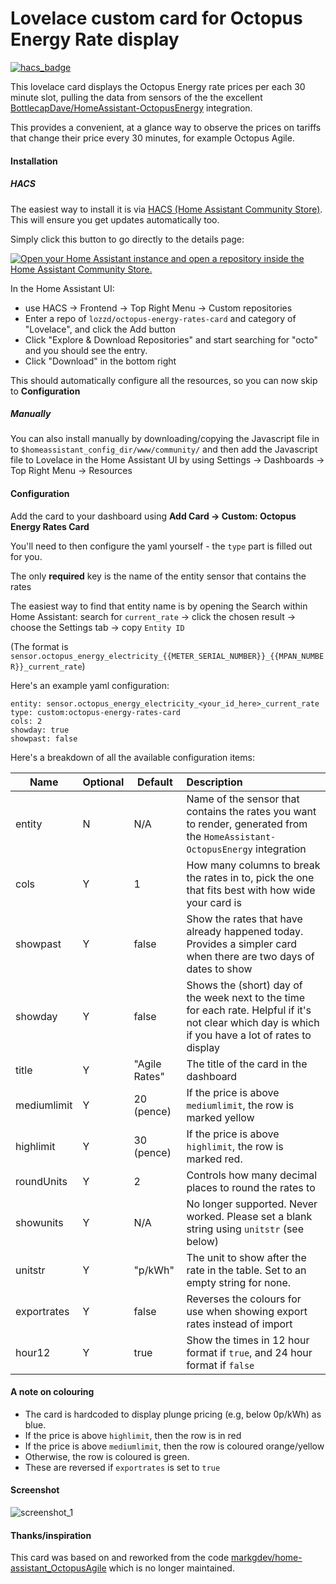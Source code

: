 # Lovelace custom card for Octopus Energy Rate display

[![hacs_badge](https://img.shields.io/badge/HACS-Default-orange.svg)](https://github.com/hacs/integration)


This lovelace card displays the Octopus Energy rate prices per each 30 minute slot, pulling the
data from sensors of the the excellent [BottlecapDave/HomeAssistant-OctopusEnergy](https://github.com/BottlecapDave/)
integration.

This provides a convenient, at a glance way to observe the prices on tariffs that change their price every 30 minutes, for example Octopus Agile.


#### Installation
##### HACS
The easiest way to install it is via [HACS (Home Assistant Community Store)](https://github.com/hacs/frontend). This will ensure you get updates automatically too. 

Simply click this button to go directly to the details page:

[![Open your Home Assistant instance and open a repository inside the Home Assistant Community Store.](https://my.home-assistant.io/badges/hacs_repository.svg)](https://my.home-assistant.io/redirect/hacs_repository/?owner=darrenmckie&repository=my-octopus-energy-rates-card&category=plugin)
    
In the Home Assistant UI:
* use HACS -> Frontend -> Top Right Menu -> Custom repositories
* Enter a repo of `lozzd/octopus-energy-rates-card` and category of "Lovelace", and click the Add button
* Click "Explore & Download Repositories" and start searching for "octo" and you should see the entry. 
* Click "Download" in the bottom right

This should automatically configure all the resources, so you can now skip to **Configuration**

##### Manually
You can also install manually by downloading/copying the Javascript file in to `$homeassistant_config_dir/www/community/` and then add the Javascript file to Lovelace in the Home Assistant UI by using
Settings -> Dashboards -> Top Right Menu -> Resources

#### Configuration
Add the card to your dashboard using **Add Card -> Custom: Octopus Energy Rates Card**

You'll need to then configure the yaml yourself - the `type` part is filled out for you. 

The only **required** key is the name of the entity sensor that contains the rates

The easiest way to find that entity name is by opening the Search within Home Assistant: search for `current_rate` -> click the chosen result -> choose the Settings tab -> copy `Entity ID`

(The format is `sensor.octopus_energy_electricity_{{METER_SERIAL_NUMBER}}_{{MPAN_NUMBER}}_current_rate`)

Here's an example yaml configuration:

```
entity: sensor.octopus_energy_electricity_<your_id_here>_current_rate
type: custom:octopus-energy-rates-card
cols: 2
showday: true
showpast: false
```

Here's a breakdown of all the available configuration items:

| Name        | Optional | Default       | Description                                                                                                                                          |
|-------------|----------|---------------|:-----------------------------------------------------------------------------------------------------------------------------------------------------|
| entity      | N        | N/A           | Name of the sensor that contains the rates you want to render, generated from the `HomeAssistant-OctopusEnergy` integration                          |
| cols        | Y        | 1             | How many columns to break the rates in to, pick the one that fits best with how wide your card is                                                    |
| showpast    | Y        | false         | Show the rates that have already happened today. Provides a simpler card when there are two days of dates to show                                    |
| showday     | Y        | false         | Shows the (short) day of the week next to the time for each rate. Helpful if it's not clear which day is which if you have a lot of rates to display |
| title       | Y        | "Agile Rates" | The title of the card in the dashboard                                                                                                               |
| mediumlimit | Y        | 20 (pence)    | If the price is above `mediumlimit`, the row is marked yellow                                                                                        |
| highlimit   | Y        | 30 (pence)    | If the price is above `highlimit`, the row is marked red.                                                                                            |
| roundUnits  | Y        | 2             | Controls how many decimal places to round the rates to                                                                                               |
| showunits   | Y        | N/A          | No longer supported. Never worked. Please set a blank string using `unitstr` (see below)                                                                                        |
| unitstr   | Y        | "p/kWh"          | The unit to show after the rate in the table. Set to an empty string for none.                                                                                         |
| exportrates   | Y        | false          | Reverses the colours for use when showing export rates instead of import                                                                              |
| hour12   | Y        | true          | Show the times in 12 hour format if `true`, and 24 hour format if `false`                                                                            |



#### A note on colouring

* The card is hardcoded to display plunge pricing (e.g, below 0p/kWh) as blue. 
* If the price is above `highlimit`, then the row is in red
* If the price is above `mediumlimit`, then the row is coloured orange/yellow
* Otherwise, the row is coloured is green. 
* These are reversed if `exportrates` is set to `true`

#### Screenshot
![screenshot_1](assets/screenshot_1.png)


#### Thanks/inspiration
This card was based on and reworked from the code [markgdev/home-assistant_OctopusAgile](https://github.com/markgdev/home-assistant_OctopusAgile/tree/master/custom_cards) which is no longer maintained. 
